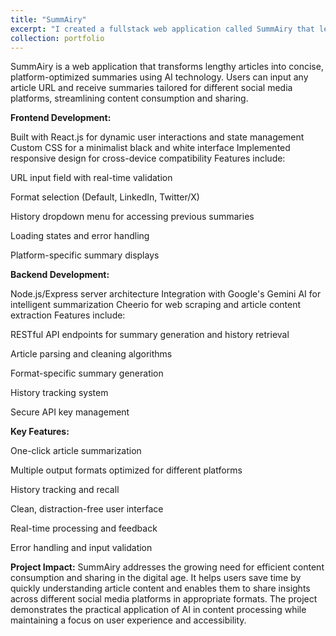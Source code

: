 ```yaml
---
title: "SummAiry"
excerpt: "I created a fullstack web application called SummAiry that leverages Google's Gemini to expedite Japanese real estate research process. <br/><img src='/images/SummAiry.png'>" 
collection: portfolio
---
```


SummAiry is a web application that transforms lengthy articles into concise, platform-optimized summaries using AI technology. Users can input any article URL and receive summaries tailored for different social media platforms, streamlining content consumption and sharing.

**Frontend Development:**

Built with React.js for dynamic user interactions and state management
Custom CSS for a minimalist black and white interface
Implemented responsive design for cross-device compatibility
Features include:

URL input field with real-time validation

Format selection (Default, LinkedIn, Twitter/X)

History dropdown menu for accessing previous summaries

Loading states and error handling

Platform-specific summary displays



**Backend Development:**

Node.js/Express server architecture
Integration with Google's Gemini AI for intelligent summarization
Cheerio for web scraping and article content extraction
Features include:

RESTful API endpoints for summary generation and history retrieval

Article parsing and cleaning algorithms

Format-specific summary generation

History tracking system

Secure API key management



**Key Features:**

One-click article summarization

Multiple output formats optimized for different platforms

History tracking and recall

Clean, distraction-free user interface

Real-time processing and feedback

Error handling and input validation

**Project Impact:**
SummAiry addresses the growing need for efficient content consumption and sharing in the digital age. It helps users save time by quickly understanding article content and enables them to share insights across different social media platforms in appropriate formats. The project demonstrates the practical application of AI in content processing while maintaining a focus on user experience and accessibility.
